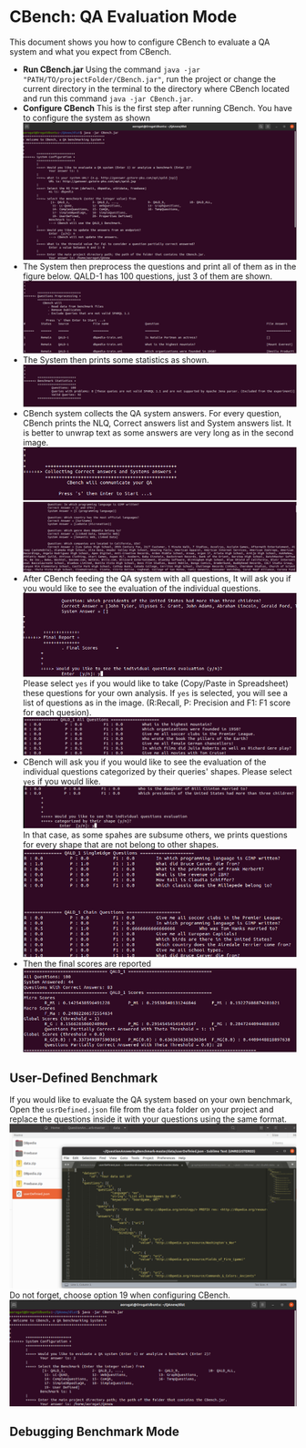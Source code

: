 # CBench: QA Evaluation Mode
This document shows you how to configure CBench to evaluate a QA system and what you expect from CBench.
* __Run CBench.jar__ Using the command ``` java -jar "PATH/TO/projectFolder/CBench.jar" ```, run the project or change the current directory in the terminal to the directory where CBench located and run this command ``` java -jar CBench.jar ```.
* __Configure CBench__ This is the first step after running CBench. You have to configure the system as shown
![Image](Images/conf.png)
* The System then preprocess the questions and print all of them as in the figure below.  QALD-1 has 100 questions, just 3 of them are shown.
![Image](Images/Preprosessing.png)
* The System then prints some statistics as shown.
![Image](Images/Statistics.png)
* CBench system collects the QA system answers. For every question, CBench prints the NLQ, Correct answers list and System answers list. It is better to unwrap text as some answers are very long as in the second image.
![Image](Images/collect.png)
![Image](Images/qaquestions.png)
* After CBench feeding the QA system with all questions, It will ask you if you would like to see the evaluation of the individual questions. 
![Image](Images/yes-no.png)
Please select `yes` if you would like to take (Copy/Paste in Spreadsheet) these questions for your own analysis. If `yes` is selected, you will see a list of questions as in the image. (R:Recall, P: Precision and F1: F1 score for each quesion).
![Image](Images/individual.png)
* CBench will ask you if you would like to see the evaluation of the individual questions categorized by their queries' shapes. Please select `yes` if you would like. 
![Image](Images/yes-no2.png)
In that case, as some spahes are subsume others, we prints questions for every shape that are not belong to other shapes.
![Image](Images/individualCategorizzed.png)
* Then the final scores are reported
![Image](Images/finlScores.png)


## User-Defined Benchmark
If you would like to evaluate the QA system based on your own benchmark, Open the ```usrDefined.json``` file from the ```data``` folder on your project and replace the questions inside it with your questions using the same format.
![Image](Images/userdefined.png)
 Do not forget, choose option 19 when configuring CBench.
 ![Image](Images/BenchmarkAnalysis.png)
 
 ## Debugging Benchmark Mode
